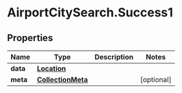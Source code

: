 # AirportCitySearch.Success1

## Properties

Name | Type | Description | Notes
------------ | ------------- | ------------- | -------------
**data** | [**Location**](Location.md) |  | 
**meta** | [**CollectionMeta**](CollectionMeta.md) |  | [optional] 


